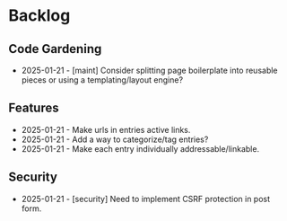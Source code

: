 # Backlog

## Code Gardening

- 2025-01-21 - [maint] Consider splitting page boilerplate into reusable pieces or using a templating/layout engine?

## Features

- 2025-01-21 - Make urls in entries active links.
- 2025-01-21 - Add a way to categorize/tag entries?
- 2025-01-21 - Make each entry individually addressable/linkable.

## Security

- 2025-01-21 - [security] Need to implement CSRF protection in post form.

